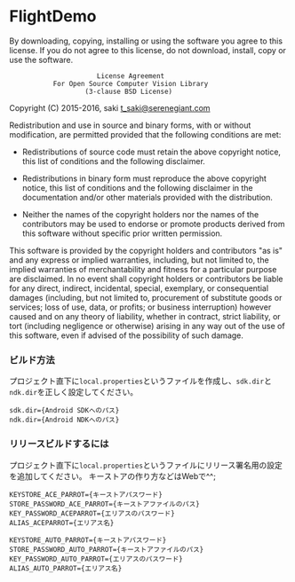 # FlightDemo


By downloading, copying, installing or using the software you agree to this license.
If you do not agree to this license, do not download, install,
copy or use the software.


                          License Agreement
               For Open Source Computer Vision Library
                       (3-clause BSD License)

Copyright (C) 2015-2016, saki t_saki@serenegiant.com

Redistribution and use in source and binary forms, with or without modification,
are permitted provided that the following conditions are met:

  * Redistributions of source code must retain the above copyright notice,
    this list of conditions and the following disclaimer.

  * Redistributions in binary form must reproduce the above copyright notice,
    this list of conditions and the following disclaimer in the documentation
    and/or other materials provided with the distribution.

  * Neither the names of the copyright holders nor the names of the contributors
    may be used to endorse or promote products derived from this software
    without specific prior written permission.

This software is provided by the copyright holders and contributors "as is" and
any express or implied warranties, including, but not limited to, the implied
warranties of merchantability and fitness for a particular purpose are disclaimed.
In no event shall copyright holders or contributors be liable for any direct,
indirect, incidental, special, exemplary, or consequential damages
(including, but not limited to, procurement of substitute goods or services;
loss of use, data, or profits; or business interruption) however caused
and on any theory of liability, whether in contract, strict liability,
or tort (including negligence or otherwise) arising in any way out of
the use of this software, even if advised of the possibility of such damage.

### ビルド方法
プロジェクト直下に`local.properties`というファイルを作成し、`sdk.dir`と`ndk.dir`を正しく設定してください。

```
sdk.dir={Android SDKへのパス}
ndk.dir={Android NDKへのパス}
```

### リリースビルドするには
プロジェクト直下に`local.properties`というファイルにリリース署名用の設定を追加してください。
キーストアの作り方などはWebで^^;

```
KEYSTORE_ACE_PARROT={キーストアパスワード}
STORE_PASSWORD_ACE_PARROT={キーストアファイルのパス}
KEY_PASSWORD_ACEPARROT={エリアスのパスワード}
ALIAS_ACEPARROT={エリアス名}

KEYSTORE_AUTO_PARROT={キーストアパスワード}
STORE_PASSWORD_AUTO_PARROT={キーストアファイルのパス}
KEY_PASSWORD_AUTO_PARROT={エリアスのパスワード}
ALIAS_AUTO_PARROT={エリアス名}
```
